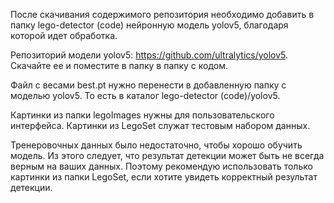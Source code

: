 После скачивания содержимого репозитория необходимо добавить в папку lego-detector (code) нейронную модель yolov5, благодаря которой идет обработка.

Репозиторий модели yolov5: https://github.com/ultralytics/yolov5. Скачайте ее и поместите в папку в папку с кодом.

Файл с весами best.pt нужно перенести в добавленную папку с моделью yolov5. То есть в каталог lego-detector (code)/yolov5.

Картинки из папки legoImages нужны для пользовательского интерфейса. Картинки из LegoSet служат тестовым набором данных.

Тренеровочных данных было недостаточно, чтобы хорошо обучить модель. Из этого следует, что результат детекции может быть не всегда верным на ваших данных. Поэтому рекомендую использовать только картинки из папки LegoSet, если хотите увидеть корректный результат детекции.
